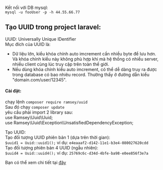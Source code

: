 Kết nối với DB mysql:  
`mysql -u fooUser -p -h 44.55.66.77`  
## Tạo UUID trong project laravel:  
UUID: Universally Unique IDentifier  
Mục đích của UUID là:  
* Dữ liệu lớn, kiểu khóa chính auto imcrement cần nhiều byte để lưu hơn. Và khóa chính kiểu này không phù hợp khi mà hệ thống có nhiều server, nhiều client cùng lúc truy cập trên toàn thế giới.  
* Nếu dùng khóa chính kiểu auto imcrement, có thể dễ dàng truy ra được trong database có bao nhiêu record. Thường thấy ở đường dẫn kiểu "domain.com/user/12345".  
#### Cài đặt:
chạy lệnh `composer require ramsey/uuid`  
Sau đó chạy `composer update`  
yêu cầu phải import 2 library sau:  
use Ramsey\Uuid\Uuid;  
use Ramsey\Uuid\Exception\UnsatisfiedDependencyException;  

Tạo UUID:  
Tạo đối tượng UUID phiên bản 1 (dựa trên thời gian):  
`$uuid1 = Uuid::uuid1();`  ví dụ: `e4eaaaf2-d142-11e1-b3e4-080027620cdd`  
Tạo đối tượng phiên bản 4 UUID (ngẫu nhiên):  
`$uuid4 = Uuid::uuid4();`  ví dụ: `25769c6c-d34d-4bfe-ba98-e0ee856f3e7a`  

Bạn có thể xem chi tiết tại [đây](https://github.com/ramsey/uuid)  
